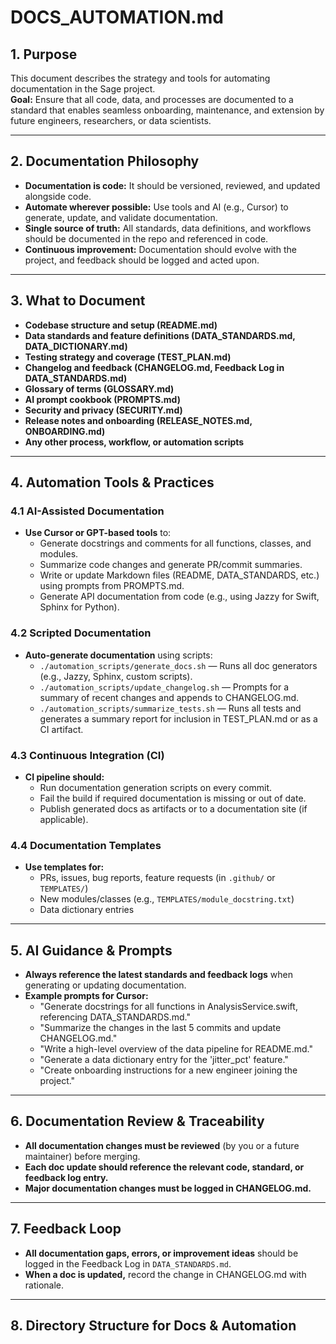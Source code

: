 # DOCS_AUTOMATION.md

## 1. Purpose

This document describes the strategy and tools for automating documentation in the Sage project.  
**Goal:** Ensure that all code, data, and processes are documented to a standard that enables seamless onboarding, maintenance, and extension by future engineers, researchers, or data scientists.

---

## 2. Documentation Philosophy

- **Documentation is code:** It should be versioned, reviewed, and updated alongside code.
- **Automate wherever possible:** Use tools and AI (e.g., Cursor) to generate, update, and validate documentation.
- **Single source of truth:** All standards, data definitions, and workflows should be documented in the repo and referenced in code.
- **Continuous improvement:** Documentation should evolve with the project, and feedback should be logged and acted upon.

---

## 3. What to Document

- **Codebase structure and setup (README.md)**
- **Data standards and feature definitions (DATA_STANDARDS.md, DATA_DICTIONARY.md)**
- **Testing strategy and coverage (TEST_PLAN.md)**
- **Changelog and feedback (CHANGELOG.md, Feedback Log in DATA_STANDARDS.md)**
- **Glossary of terms (GLOSSARY.md)**
- **AI prompt cookbook (PROMPTS.md)**
- **Security and privacy (SECURITY.md)**
- **Release notes and onboarding (RELEASE_NOTES.md, ONBOARDING.md)**
- **Any other process, workflow, or automation scripts**

---

## 4. Automation Tools & Practices

### 4.1 AI-Assisted Documentation

- **Use Cursor or GPT-based tools** to:
  - Generate docstrings and comments for all functions, classes, and modules.
  - Summarize code changes and generate PR/commit summaries.
  - Write or update Markdown files (README, DATA_STANDARDS, etc.) using prompts from PROMPTS.md.
  - Generate API documentation from code (e.g., using Jazzy for Swift, Sphinx for Python).

### 4.2 Scripted Documentation

- **Auto-generate documentation** using scripts:
  - `./automation_scripts/generate_docs.sh` — Runs all doc generators (e.g., Jazzy, Sphinx, custom scripts).
  - `./automation_scripts/update_changelog.sh` — Prompts for a summary of recent changes and appends to CHANGELOG.md.
  - `./automation_scripts/summarize_tests.sh` — Runs all tests and generates a summary report for inclusion in TEST_PLAN.md or as a CI artifact.

### 4.3 Continuous Integration (CI)

- **CI pipeline should:**
  - Run documentation generation scripts on every commit.
  - Fail the build if required documentation is missing or out of date.
  - Publish generated docs as artifacts or to a documentation site (if applicable).

### 4.4 Documentation Templates

- **Use templates for:**
  - PRs, issues, bug reports, feature requests (in `.github/` or `TEMPLATES/`)
  - New modules/classes (e.g., `TEMPLATES/module_docstring.txt`)
  - Data dictionary entries

---

## 5. AI Guidance & Prompts

- **Always reference the latest standards and feedback logs** when generating or updating documentation.
- **Example prompts for Cursor:**
  - "Generate docstrings for all functions in AnalysisService.swift, referencing DATA_STANDARDS.md."
  - "Summarize the changes in the last 5 commits and update CHANGELOG.md."
  - "Write a high-level overview of the data pipeline for README.md."
  - "Generate a data dictionary entry for the 'jitter_pct' feature."
  - "Create onboarding instructions for a new engineer joining the project."

---

## 6. Documentation Review & Traceability

- **All documentation changes must be reviewed** (by you or a future maintainer) before merging.
- **Each doc update should reference the relevant code, standard, or feedback log entry.**
- **Major documentation changes must be logged in CHANGELOG.md.**

---

## 7. Feedback Loop

- **All documentation gaps, errors, or improvement ideas** should be logged in the Feedback Log in `DATA_STANDARDS.md`.
- **When a doc is updated,** record the change in CHANGELOG.md with rationale.

---

## 8. Directory Structure for Docs & Automation

```

